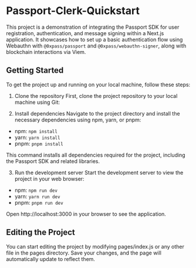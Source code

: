 # Passport-Clerk-Quickstart

This project is a demonstration of integrating the Passport SDK for user registration, authentication, and message signing within a Next.js application. It showcases how to set up a basic authentication flow using Webauthn with `@0xpass/passport` and `@0xpass/webauthn-signer`, along with blockchain interactions via Viem.

## Getting Started

To get the project up and running on your local machine, follow these steps:

1. Clone the repository
   First, clone the project repository to your local machine using Git:

2. Install dependencies
   Navigate to the project directory and install the necessary dependencies using npm, yarn, or pnpm:

- npm: `npm install`
- yarn: `yarn install`
- pnpm: `pnpm install`

This command installs all dependencies required for the project, including the Passport SDK and related libraries.

3. Run the development server
   Start the development server to view the project in your web browser:

- npm: `npm run dev`
- yarn: `yarn run dev`
- pnpm: `pnpm run dev`

Open http://localhost:3000 in your browser to see the application.

## Editing the Project

You can start editing the project by modifying pages/index.js or any other file in the pages directory. Save your changes, and the page will automatically update to reflect them.
